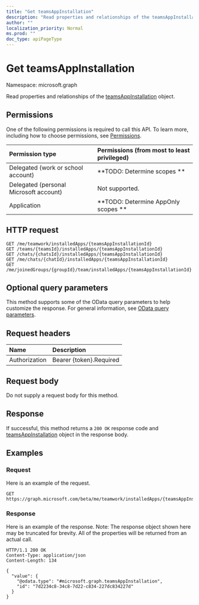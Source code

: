 ```yaml
---
title: "Get teamsAppInstallation"
description: "Read properties and relationships of the teamsAppInstallation object."
author: ""
localization_priority: Normal
ms.prod: ""
doc_type: apiPageType
---
```


# Get teamsAppInstallation

Namespace: microsoft.graph

Read properties and relationships of the [teamsAppInstallation](../resources/teamsappinstallation.md) object.

## Permissions
One of the following permissions is required to call this API. To learn more, including how to choose permissions, see [Permissions](/concepts/permissions-reference.md).

|Permission type|Permissions (from most to least privileged)|
|:---|:---|
|Delegated (work or school account)|**TODO: Determine scopes **|
|Delegated (personal Microsoft account)|Not supported.|
|Application|**TODO: Determine AppOnly scopes **|

## HTTP request
<!-- {
  "blockType": "ignored"
}
-->
``` http
GET /me/teamwork/installedApps/{teamsAppInstallationId}
GET /teams/{teamsId}/installedApps/{teamsAppInstallationId}
GET /chats/{chatsId}/installedApps/{teamsAppInstallationId}
GET /me/chats/{chatId}/installedApps/{teamsAppInstallationId}
GET /me/joinedGroups/{groupId}/team/installedApps/{teamsAppInstallationId}
```

## Optional query parameters
This method supports some of the OData query parameters to help customize the response. For general information, see [OData query parameters](/graph/query-parameters).

## Request headers
|Name|Description|
|:---|:---|
|Authorization|Bearer {token}.Required|

## Request body
Do not supply a request body for this method.

## Response
If successful, this method returns a `200 OK` response code and [teamsAppInstallation](../resources/teamsappinstallation.md) object in the response body.

## Examples

### Request
Here is an example of the request.
<!-- {
  "blockType": "request",
  "name": "get_teamsappinstallation"
}
-->
``` http
GET https://graph.microsoft.com/beta/me/teamwork/installedApps/{teamsAppInstallationId}
```

### Response
Here is an example of the response. Note: The response object shown here may be truncated for brevity. All of the properties will be returned from an actual call.
<!-- {
  "blockType": "response",
  "truncated": true,
  "@odata.type": "microsoft.graph.teamsAppInstallation"
}
-->
``` http
HTTP/1.1 200 OK
Content-Type: application/json
Content-Length: 134

{
  "value": {
    "@odata.type": "#microsoft.graph.teamsAppInstallation",
    "id": "7d2234c8-34c8-7d22-c834-227dc834227d"
  }
}
```

